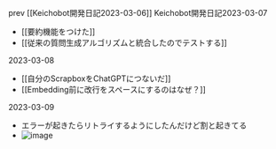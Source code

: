 
prev [[Keichobot開発日記2023-03-06]]
Keichobot開発日記2023-03-07
- [[要約機能をつけた]]
- [[従来の質問生成アルゴリズムと統合したのでテストする]]

2023-03-08
- [[自分のScrapboxをChatGPTにつないだ]]
- [[Embedding前に改行をスペースにするのはなぜ？]]

2023-03-09
- エラーが起きたらリトライするようにしたんだけど割と起きてる
- ![image](https://gyazo.com/45fc2ec54d99217740da0793aa572bb7/thumb/1000)

